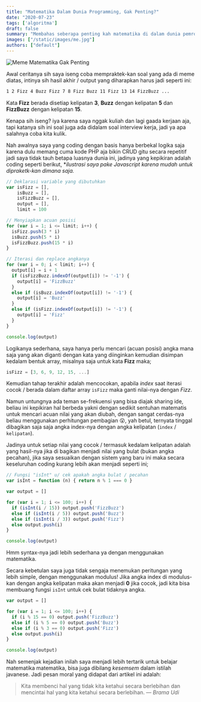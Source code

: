 ```yaml
---
title: "Matematika Dalam Dunia Programming, Gak Penting?"
date: "2020-07-23"
tags: ['algoritma']
draft: false
summary: "Membahas seberapa penting kah matematika di dalam dunia pemrogramman."
images: ["/static/images/me.jpg"]
authors: ["default"]
---
```


![Meme Matematika Gak Penting](/static/images/posts/meme-matematika-gak-penting.jpg "Sumber: *gatau, nemu di fb")

Awal ceritanya sih saya iseng coba mempraktek-kan soal yang ada di meme diatas, intinya sih hasil akhir / output yang diharapkan harus jadi seperti ini:

``` bash
1 2 Fizz 4 Buzz Fizz 7 8 Fizz Buzz 11 Fizz 13 14 FizzBuzz ...
```

Kata **Fizz** berada disetiap kelipatan **3**, **Buzz** dengan kelipatan **5** dan **FizzBuzz** dengan kelipatan **15**.

Kenapa sih iseng? iya karena saya nggak kuliah dan lagi gaada kerjaan aja, tapi katanya sih ini soal juga ada didalam soal interview kerja, jadi ya apa salahnya coba kita kulik.

Nah awalnya saya yang coding dengan basis hanya berbekal logika saja karena dulu memang cuma kode PHP aja bikin CRUD gitu secara repetitif jadi saya tidak tauh betapa luasnya dunia ini, jadinya yang kepikiran adalah coding seperti berikut, *_ilustrasi saya pake Javascript karena mudah untuk dipraketk-kan dimana saja._

``` js
// Deklarasi variable yang dibutuhkan
var isFizz = [],
    isBuzz = [],
    isFizzBuzz = [],
    output = [],
    limit = 100

// Menyiapkan acuan posisi
for (var i = 1; i <= limit; i++) {
  isFizz.push(3 * i)
  isBuzz.push(5 * i)
  isFizzBuzz.push(15 * i)
}

// Iterasi dan replace angkanya
for (var i = 0; i < limit; i++) {
  output[i] = i + 1
  if (isFizzBuzz.indexOf(output[i]) != '-1') {
    output[i] = 'FizzBuzz'
  }
  else if (isBuzz.indexOf(output[i]) != '-1') {
    output[i] = 'Buzz'
  }
  else if (isFizz.indexOf(output[i]) != '-1') {
    output[i] = 'Fizz'
  }
}

console.log(output)
```

Logikanya sederhana, saya hanya perlu mencari (acuan posisi) angka mana saja yang akan diganti dengan kata yang diinginkan kemudian disimpan kedalam bentuk array, misalnya saja untuk kata **Fizz** maka;

``` js
isFizz = [3, 6, 9, 12, 15, ...]
```

Kemudian tahap terakhir adalah mencocokan, apabila *index* saat iterasi cocok / berada dalam daftar array `isFizz` maka ganti nilai-nya dengan *Fizz*.

Namun untungnya ada teman se-frekuensi yang bisa diajak sharing ide, beliau ini kepikiran hal berbeda yakni dengan sedikit sentuhan matematis untuk mencari acuan nilai yang akan diubah, dengan sangat cerdas-nya beliau menggunakan perhitungan pembagian 😮, yah betul, ternyata tinggal dibagikan saja saja angka index-nya dengan angka kelipatan (`index` / `kelipatan`).

Jadinya untuk setiap nilai yang cocok / termasuk kedalam kelipatan adalah yang hasil-nya jika di bagikan menjadi nilai yang bulat (bukan angka pecahan), jika saya sesuaikan dengan sistem yang baru ini maka secara keseluruhan coding kurang lebih akan menjadi seperti ini;

``` js
// Fungsi "isInt" u/ cek apakah angka bulat / pecahan
var isInt = function (n) { return n % 1 === 0 }

var output = []

for (var i = 1; i <= 100; i++) {
  if (isInt(i / 15)) output.push('FizzBuzz')
  else if (isInt(i / 5)) output.push('Buzz')
  else if (isInt(i / 3)) output.push('Fizz')
  else output.push(i)
}

console.log(output)
```

Hmm syntax-nya jadi lebih sederhana ya dengan menggunakan matematika.

Secara kebetulan saya juga tidak sengaja menemukan peritungan yang lebih simple, dengan menggunakan modulus! Jika angka index di modulus-kan dengan angka kelipatan maka akan menjadi **0** jika cocok, jadi kita bisa membuang fungsi `isInt` untuk cek bulat tidaknya angka.

``` js
var output = []

for (var i = 1; i <= 100; i++) {
  if (i % 15 == 0) output.push('FizzBuzz')
  else if (i % 5 == 0) output.push('Buzz')
  else if (i % 3 == 0) output.push('Fizz')
  else output.push(i)
}

console.log(output)
```

Nah semenjak kejadian inilah saya menjadi lebih tertarik untuk belajar matematika matematika, bisa juga dibilang *kesemsem* dalam istilah javanese. Jadi pesan moral yang didapat dari artikel ini adalah:

> Kita membenci hal yang tidak kita ketahui secara berlebihan dan mencintai hal yang kita ketahui secara berlebihan.
> — <cite>Brama Udi</cite>